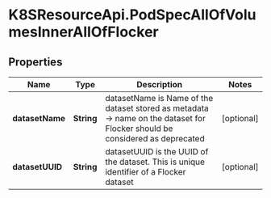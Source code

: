 # K8SResourceApi.PodSpecAllOfVolumesInnerAllOfFlocker

## Properties

Name | Type | Description | Notes
------------ | ------------- | ------------- | -------------
**datasetName** | **String** | datasetName is Name of the dataset stored as metadata -&gt; name on the dataset for Flocker should be considered as deprecated | [optional] 
**datasetUUID** | **String** | datasetUUID is the UUID of the dataset. This is unique identifier of a Flocker dataset | [optional] 


